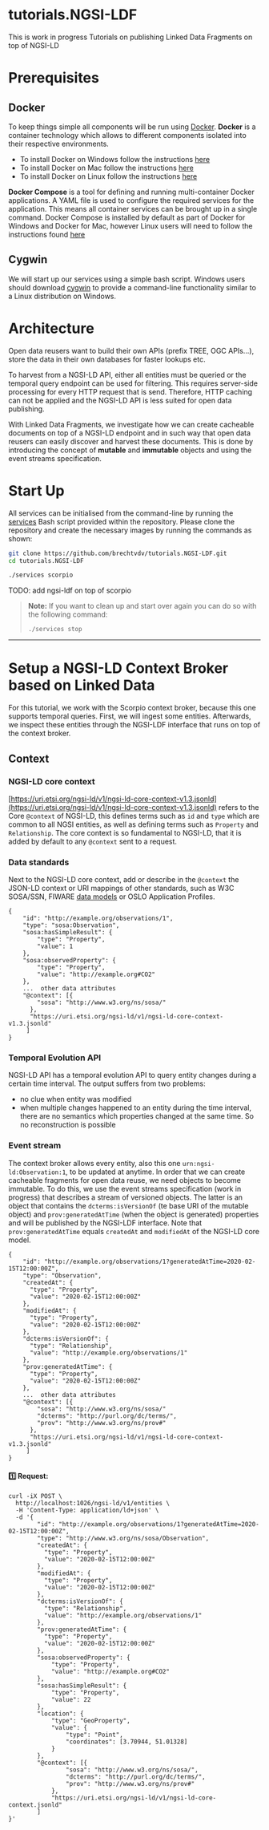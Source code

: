 # tutorials.NGSI-LDF
This is work in progress
Tutorials on publishing Linked Data Fragments on top of NGSI-LD

# Prerequisites

## Docker

To keep things simple all components will be run using [Docker](https://www.docker.com). **Docker** is a container
technology which allows to different components isolated into their respective environments.

-   To install Docker on Windows follow the instructions [here](https://docs.docker.com/docker-for-windows/)
-   To install Docker on Mac follow the instructions [here](https://docs.docker.com/docker-for-mac/)
-   To install Docker on Linux follow the instructions [here](https://docs.docker.com/install/)

**Docker Compose** is a tool for defining and running multi-container Docker applications. A YAML file is used to
configure the required services for the application. This means all container services can be brought up in a single
command. Docker Compose is installed by default as part of Docker for Windows and Docker for Mac, however Linux users
will need to follow the instructions found [here](https://docs.docker.com/compose/install/)

## Cygwin

We will start up our services using a simple bash script. Windows users should download [cygwin](http://www.cygwin.com/)
to provide a command-line functionality similar to a Linux distribution on Windows.

# Architecture

Open data reusers want to build their own APIs (prefix TREE, OGC APIs...), store the data in their own databases for faster lookups etc.

To harvest from a NGSI-LD API, either all entities must be queried or the temporal query endpoint can be used for filtering.
This requires server-side processing for every HTTP request that is send. Therefore, HTTP caching can not be applied and the NGSI-LD API is less suited for open data publishing.

With Linked Data Fragments, we investigate how we can create cacheable documents on top of a NGSI-LD endpoint and in such way that open data reusers can easily discover and harvest these documents. This is done by introducing the concept of **mutable** and **immutable** objects and using the event streams specification.

# Start Up

All services can be initialised from the command-line by running the
[services](https://github.com/FIWARE/tutorials.Linked-Data/blob/NGSI-v2/services) Bash script provided within the
repository. Please clone the repository and create the necessary images by running the commands as shown:

```bash
git clone https://github.com/brechtvdv/tutorials.NGSI-LDF.git
cd tutorials.NGSI-LDF

./services scorpio
```
TODO: add ngsi-ldf on top of scorpio

> **Note:** If you want to clean up and start over again you can do so with the following command:
>
> ```
> ./services stop
> ```

---
# Setup a NGSI-LD Context Broker based on Linked Data

For this tutorial, we work with the Scorpio context broker, because this one supports temporal queries.
First, we will ingest some entities. Afterwards, we inspect these entities through the NGSI-LDF interface that runs on top of the context broker.

## Context

### NGSI-LD core context
[https://uri.etsi.org/ngsi-ld/v1/ngsi-ld-core-context-v1.3.jsonld](https://uri.etsi.org/ngsi-ld/v1/ngsi-ld-core-context-v1.3.jsonld)
refers to the Core `@context` of NGSI-LD, this defines terms such as `id` and `type` which are common to all NGSI
entities, as well as defining terms such as `Property` and `Relationship`. The core context is so fundamental to
NGSI-LD, that it is added by default to any `@context` sent to a request.

### Data standards

Next to the NGSI-LD core context, add or describe in the `@context` the JSON-LD context or URI mappings of other standards, such as W3C SOSA/SSN, FIWARE [data models](https://fiware-datamodels.readthedocs.io) or OSLO Application Profiles.

```jsonld
{
    "id": "http://example.org/observations/1",
    "type": "sosa:Observation",
    "sosa:hasSimpleResult": {
        "type": "Property",
        "value": 1
    },
    "sosa:observedProperty": {
        "type": "Property",
        "value": "http://example.org#CO2"
    },
    ...  other data attributes
    "@context": [{
        "sosa": "http://www.w3.org/ns/sosa/"
      },
      "https://uri.etsi.org/ngsi-ld/v1/ngsi-ld-core-context-v1.3.jsonld"
     ]
}
```

### Temporal Evolution API

NGSI-LD API has a temporal evolution API to query entity changes during a certain time interval. The output suffers from two problems:

- no clue when entity was modified
- when multiple changes happened to an entity during the time interval, there are no semantics which properties changed at the same time. So no reconstruction is possible

### Event stream

The context broker allows every entity, also this one `urn:ngsi-ld:Observation:1`, to be updated at anytime. In order that we can create cacheable fragments for open data reuse, we need objects to become immutable. To do this, we use the event streams specification (work in progress) that describes a stream of versioned objects. The latter is an object that contains the `dcterms:isVersionOf` (te base URI of the mutable object) and `prov:generatedAtTime` (when the object is generated) properties and will be published by the NGSI-LDF interface. Note that `prov:generatedAtTime` equals `createdAt` and `modifiedAt` of the NGSI-LD core model.

```jsonld
{
    "id": "http://example.org/observations/1?generatedAtTime=2020-02-15T12:00:00Z",
    "type": "Observation",
    "createdAt": {
      "type": "Property",
      "value": "2020-02-15T12:00:00Z"
    },
    "modifiedAt": {
      "type": "Property",
      "value": "2020-02-15T12:00:00Z"
    },
    "dcterms:isVersionOf": {
      "type": "Relationship",
      "value": "http://example.org/observations/1"
    },
    "prov:generatedAtTime": {
      "type": "Property",
      "value": "2020-02-15T12:00:00Z"
    },
    ...  other data attributes
    "@context": [{
        "sosa": "http://www.w3.org/ns/sosa/"
        "dcterms": "http://purl.org/dc/terms/",
        "prov": "http://www.w3.org/ns/prov#"
      },
      "https://uri.etsi.org/ngsi-ld/v1/ngsi-ld-core-context-v1.3.jsonld"
     ]
}
```


#### :one: Request:

```console
curl -iX POST \
  http://localhost:1026/ngsi-ld/v1/entities \
  -H 'Content-Type: application/ld+json' \
  -d '{
        "id": "http://example.org/observations/1?generatedAtTime=2020-02-15T12:00:00Z",
        "type": "http://www.w3.org/ns/sosa/Observation",
        "createdAt": {
          "type": "Property",
          "value": "2020-02-15T12:00:00Z"
        },
        "modifiedAt": {
          "type": "Property",
          "value": "2020-02-15T12:00:00Z"
        },
        "dcterms:isVersionOf": {
          "type": "Relationship",
          "value": "http://example.org/observations/1"
        },
        "prov:generatedAtTime": {
          "type": "Property",
          "value": "2020-02-15T12:00:00Z"
        },
        "sosa:observedProperty": {
            "type": "Property",
            "value": "http://example.org#CO2"
        },
        "sosa:hasSimpleResult": {
            "type": "Property",
            "value": 22
        },
        "location": {
            "type": "GeoProperty",
            "value": {
                "type": "Point",
                "coordinates": [3.70944, 51.01328]
            }
        },
        "@context": [{
                "sosa": "http://www.w3.org/ns/sosa/",
                "dcterms": "http://purl.org/dc/terms/",
                "prov": "http://www.w3.org/ns/prov#"
            },
            "https://uri.etsi.org/ngsi-ld/v1/ngsi-ld-core-context.jsonld"
        ]
}'
```

